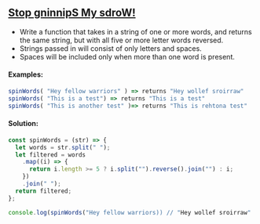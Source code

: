 ## [Stop gninnipS My sdroW!](https://www.codewars.com/kata/5264d2b162488dc400000001)

- Write a function that takes in a string of one or more words, and returns the same string, but with all five or more letter words reversed. 
- Strings passed in will consist of only letters and spaces. 
- Spaces will be included only when more than one word is present.

#### Examples:

```js
spinWords( "Hey fellow warriors" ) => returns "Hey wollef sroirraw" 
spinWords( "This is a test") => returns "This is a test" 
spinWords( "This is another test" )=> returns "This is rehtona test"
```
#### Solution:

```js
const spinWords = (str) => {
  let words = str.split(" ");
  let filtered = words
    .map((i) => {
      return i.length >= 5 ? i.split("").reverse().join("") : i;
    })
    .join(" ");
  return filtered;
};

console.log(spinWords("Hey fellow warriors)) // "Hey wollef sroirraw"
```